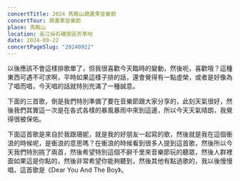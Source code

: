 ```yaml
---
concertTitle: 2024 馬鞍山葫蘆果音樂節
concertTour: 葫蘆果音樂節
place: 馬鞍山
location: 長江採石磯景區芳草地
date: 2024-09-22
concertPageSlug: "20240922"
---
```

以後應該不會這樣排歌單了，但我很喜歡今天臨時的變動，然後呃，喜歡哦？這種東西可遇不可求啊，平時如果這樣子排的話，還會覺得有一點虛榮，或者是好像為了唱而唱，今天唱的話就特別充滿了一種誠意。

下面的三首歌，倒是我們特別準備了要在音樂節跟大家分享的，此刻天氣很好，然後我們其實這一次是在各式各樣的暴風暴雨中來到這邊，所以今天天氣晴朗，我覺得很被保佑。

下面這首歌是來自於我跟珊妮，就是我的好朋友一起寫的歌，然後就是我在這個衝浪的時候呢，是衝浪的意思嗎？在衝浪的時候看到很多人提到這首歌，然後所以今天我們特別挑了兩首，然後希望特別這個不辭千里來音樂節玩的聽眾，然後人群裡面如果這是你點的，然後非常希望你能夠聽到，然後其他有點過歌的，我以後慢慢唱，這首歌是《Dear You And The Boy》。